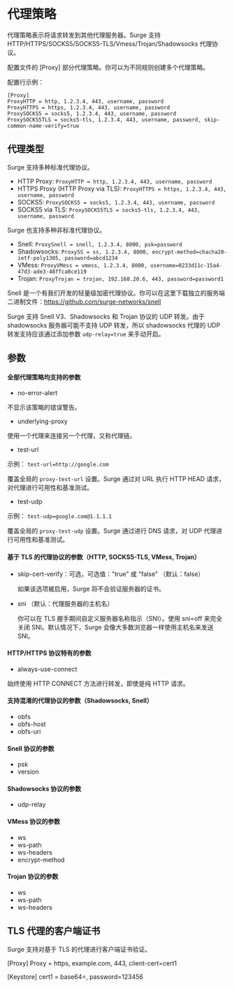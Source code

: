 # 代理策略

代理策略表示将请求转发到其他代理服务器。Surge 支持 HTTP/HTTPS/SOCKS5/SOCKS5-TLS/Vmess/Trojan/Shadowsocks 代理协议。

配置文件的 [Proxy] 部分代理策略。你可以为不同规则创建多个代理策略。

配置行示例：

```
[Proxy]
ProxyHTTP = http, 1.2.3.4, 443, username, password
ProxyHTTPS = https, 1.2.3.4, 443, username, password
ProxySOCKS5 = socks5, 1.2.3.4, 443, username, password
ProxySOCKS5TLS = socks5-tls, 1.2.3.4, 443, username, password, skip-common-name-verify=true
```

## 代理类型

Surge 支持多种标准代理协议。

* HTTP Proxy: `ProxyHTTP = http, 1.2.3.4, 443, username, password`
* HTTPS Proxy (HTTP Proxy via TLS): `ProxyHTTPS = https, 1.2.3.4, 443, username, password`
* SOCKS5: `ProxySOCKS5 = socks5, 1.2.3.4, 443, username, password`
* SOCKS5 via TLS: `ProxySOCKS5TLS = socks5-tls, 1.2.3.4, 443, username, password`

Surge 也支持多种非标准代理协议。

* Snell: `ProxySnell = snell, 1.2.3.4, 8000, psk=password`
* Shadowsocks: `ProxySS = ss, 1.2.3.4, 8000, encrypt-method=chacha20-ietf-poly1305, password=abcd1234`
* VMess: `ProxyVMess = vmess, 1.2.3.4, 8000, username=0233d11c-15a4-47d3-ade3-48ffca0ce119`
* Trojan: `ProxyTrojan = trojan, 192.168.20.6, 443, password=password1`

Snell 是一个有我们开发的轻量级加密代理协议。你可以在这里下载独立的服务端二进制文件：https://github.com/surge-networks/snell

Surge 支持 Snell V3、Shadowsocks 和 Trojan 协议的 UDP 转发。由于 shadowsocks 服务器可能不支持 UDP 转发，所以 shadowsocks 代理的 UDP 转发支持应该通过添加参数 `udp-relay=true` 来手动开启。

## 参数

#### 全部代理策略均支持的参数

* no-error-alert

不显示该策略的错误警告。

* underlying-proxy

使用一个代理来连接另一个代理，又称代理链。

* test-url

示例：
`test-url=http://google.com`

覆盖全局的 `proxy-test-url` 设置。Surge 通过对 URL 执行 HTTP HEAD 请求，对代理进行可用性和基准测试。

* test-udp

示例：
`test-udp=google.com@1.1.1.1`

覆盖全局的 `proxy-test-udp`  设置。Surge 通过进行 DNS 请求，对 UDP 代理进行可用性和基准测试。


#### 基于 TLS 的代理协议的参数（HTTP, SOCKS5-TLS, VMess, Trojan）

* skip-cert-verify：可选，可选值："true" 或 "false" （默认：false）
  
	如果该选项被启用，Surge 将不会验证服务器的证书。

* sni （默认：代理服务器的主机名）

	你可以在 TLS 握手期间自定义服务器名称指示（SNI）。使用 sni=off 来完全关闭 SNI。默认情况下，Surge 会像大多数浏览器一样使用主机名来发送 SNI。
	
#### HTTP/HTTPS 协议特有的参数

* always-use-connect

始终使用 HTTP CONNECT 方法进行转发，即使是纯 HTTP 请求。


#### 支持混淆的代理协议的参数（Shadowsocks, Snell）

* obfs
* obfs-host
* obfs-uri

#### Snell 协议的参数

* psk
* version


#### Shadowsocks 协议的参数

* udp-relay

#### VMess 协议的参数

* ws
* ws-path
* ws-headers
* encrypt-method

#### Trojan 协议的参数

* ws
* ws-path
* ws-headers


## TLS 代理的客户端证书

Surge 支持对基于 TLS 的代理进行客户端证书验证。

[Proxy]
Proxy = https, example.com, 443, client-cert=cert1

[Keystore]
cert1 = base64=<P12 base64 string here>, password=123456

